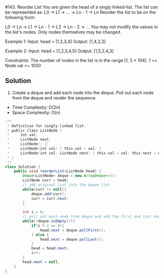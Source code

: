 #143. Reorder List
You are given the head of a singly linked-list. The list can be represented as:
L0 → L1 → … → Ln - 1 → Ln
Reorder the list to be on the following form:

L0 → Ln → L1 → Ln - 1 → L2 → Ln - 2 → …
You may not modify the values in the list's nodes. Only nodes themselves may be changed.

Example 1:
Input: head = [1,2,3,4]
Output: [1,4,2,3]

Example 2:
Input: head = [1,2,3,4,5]
Output: [1,5,2,4,3]

Constraints:
The number of nodes in the list is in the range [1, 5 * 104].
1 <= Node.val <= 1000


## Solution

1. Create a deque and add each node into the deque. Poll out each node from the deque and reoder the sequence.

* Time Complexity: O(2n)
* Space Complexity: O(n)

```java
/**
 * Definition for singly-linked list.
 * public class ListNode {
 *     int val;
 *     ListNode next;
 *     ListNode() {}
 *     ListNode(int val) { this.val = val; }
 *     ListNode(int val, ListNode next) { this.val = val; this.next = next; }
 * }
 */
class Solution {
    public void reorderList(ListNode head) {
        Deque<ListNode> deque = new ArrayDeque<>();
        ListNode curr = head;
        // add original list into the deque list
        while(curr != null){
            deque.add(curr);
            curr = curr.next;
        }
    
        int i = 0;
        // poll out each node from deque and add the first and last node in deque in sequence
        while(!deque.isEmpty()){
            if(i % 2 == 0){
                head.next = deque.pollFirst();
            } else {
                head.next = deque.pollLast();
            }
            head = head.next;
            i++;
        }
        head.next = null;
    }
}
```